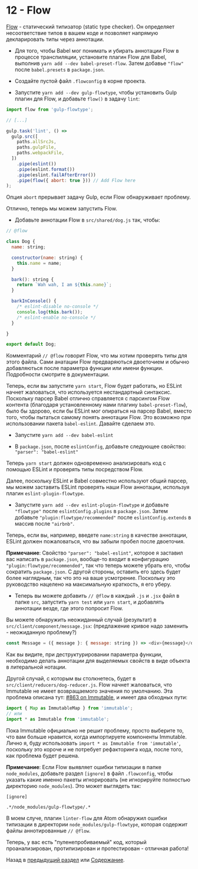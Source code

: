 # 12 - Flow

[Flow](https://flowtype.org/) - статический типизатор (static type checker). Он определяет несоответствие типов в вашем коде и позволяет напрямую декларировать типы через аннотации. 

- Для того, чтобы Babel мог понимать и убирать аннотации Flow в процессе транспиляции, установите плагин Flow для Babel, выполнив `yarn add --dev babel-preset-flow`. Затем добавье `"flow"` после `babel.presets` в `package.json`.

- Создайте пустой файл `.flowconfig` в корне проекта.

- Запустите `yarn add --dev gulp-flowtype`, чтобы установить Gulp плагин для Flow, и добавьте `flow()` в задачу `lint`:

```javascript
import flow from 'gulp-flowtype';

// [...]

gulp.task('lint', () =>
  gulp.src([
    paths.allSrcJs,
    paths.gulpFile,
    paths.webpackFile,
  ])
    .pipe(eslint())
    .pipe(eslint.format())
    .pipe(eslint.failAfterError())
    .pipe(flow({ abort: true })) // Add Flow here
);
```

Опция `abort` прерывает задачу Gulp, если Flow обнаруживает проблему.

Отлично, теперь мы можем запустить Flow.

- Добавьте аннотации Flow в `src/shared/dog.js` так, чтобы:

```javascript
// @flow

class Dog {
  name: string;

  constructor(name: string) {
    this.name = name;
  }

  bark(): string {
    return `Wah wah, I am ${this.name}`;
  }

  barkInConsole() {
    /* eslint-disable no-console */
    console.log(this.bark());
    /* eslint-enable no-console */
  }

}

export default Dog;
```

Комментарий `// @flow` говорит Flow, что мы хотим проверять типы для этого файла. Сами анатации Flow предваряються двоеточием и обычно добавляються после параметра функции или имени функции. Подробности смотрите в документации.

Теперь, если вы запустите `yarn start`, Flow будет работать, но ESLint начнет жаловаться, что используется нестандартный синтаксис. 
Поскольку парсер Babel отлично справляется с парсингом Flow контента (благодаря установленному нами плагину `babel-preset-flow`), было бы здорово, если бы ESLint мог опираться на парсер Babel, вместо того, чтобы пытаться самому понять аннотации Flow. Это возможно при использовании пакета `babel-eslint`. Давайте сделаем это.

- Запустите `yarn add --dev babel-eslint`

- В `package.json`, после `eslintConfig`, добавьте следующее свойство: `"parser": "babel-eslint"`

Теперь `yarn start` должен одновременно анализировать код с помощью ESLint и проверять типы посредством Flow.

Далее, поскольку ESLint и Babel совместно используют общий парсер, мы можем заставить ESLint проверять наши Flow аннотации, используя плагин `eslint-plugin-flowtype`.

- Запустите `yarn add --dev eslint-plugin-flowtype` и добавьте `"flowtype"` после `eslintConfig.plugins` в `package.json`. Затем добавьте `"plugin:flowtype/recommended"` после `eslintConfig.extends` в массив после `"airbnb"`.

Теперь, если вы, например, введете `name:string` в качестве аннотации, ESLint должен пожаловаться, что вы забыли пробел после двоеточия. 

**Примечание**: Свойство `"parser": "babel-eslint"`, которое я заставил вас написать в `package.json`, вообще-то входит в конфигурацию `"plugin:flowtype/recommended"`, так что теперь можете убрать его, чтобы сократить `package.json`. С другой стороны, оставить его здесь будет более наглядным, так что это на ваше усмотрение. Поскольку это руководство нацелено на максимальную краткость, я его уберу.

- Теперь вы можете добавить `// @flow` в каждый `.js` и `.jsx` файл в папке `src`, запустить `yarn test` или `yarn start`, и добавлять аннотации везде, где этого попросит Flow.

Вы можете обнаружить неожиданный случай (результат) в `src/client/component/message.jsx`: (предлажение кривое надо заменить - неожиданную проблему?)

```javascript
const Message = ({ message }: { message: string }) => <div>{message}</div>;
```

Как вы видите, при деструктурировании параметра функции, необходимо делать аннотации для выделяемых свойств в виде объекта в литеральной нотации.

Другой случай, с которым вы столкнетесь, будет в `src/client/reducers/dog-reducer.js`. Flow начнет жаловаться, что Immutable не имеет возвращаемого значения по умолчанию. Эта проблема описана тут: [#863 on Immutable](https://github.com/facebook/immutable-js/issues/863), и имеет два обходных пути:

```javascript
import { Map as ImmutableMap } from 'immutable';
// или
import * as Immutable from 'immutable';
```

Пока Immutable официально не решит проблему, просто выберите то, что вам больше нравится, когда импортируете компоненты Immutable. Лично я, буду использовать `import * as Immutable from 'immutable'`, поскольку это короче и не потребует рефакторинга кода, после того, как проблема будет решена.

**Примечание**: Если Flow выявляет ошибки типизации в папке `node_modules`, добавьте раздел `[ignore]` в файл `.flowconfig`, чтобы указать какие именно пакеты игнорировать (не игнорируйте полностью директорию `node_modules`). Это может выглядеть так:
```
[ignore]

.*/node_modules/gulp-flowtype/.*
```
В моем случе, плагин `linter-flow` для Atom обнаружил ошибки типизации в директории `node_modules/gulp-flowtype`, которая содержит файлы аннотированные `// @flow`.

Теперь, у вас есть "пуленепробиваемый" код, который проанализирован, протипизирован и протестирован - отличная работа!

Назад в [предыдущий раздел](/tutorial/11-testing-mocha-chai-sinon) или [Содержание](/README.md).
